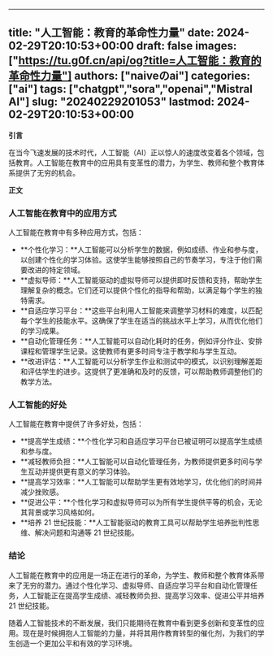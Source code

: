 
---
title: "人工智能：教育的革命性力量"
date: 2024-02-29T20:10:53+00:00
draft: false
images: ["https://tu.g0f.cn/api/og?title=人工智能：教育的革命性力量"]
authors: ["naiveのai"]
categories: ["ai"]
tags: ["chatgpt","sora","openai","Mistral AI"]
slug: "20240229201053"
lastmod: 2024-02-29T20:10:53+00:00
---
**引言**

在当今飞速发展的技术时代，人工智能（AI）正以惊人的速度改变着各个领域，包括教育。人工智能在教育中的应用具有变革性的潜力，为学生、教师和整个教育体系提供了无穷的机会。

**正文**

### 人工智能在教育中的应用方式

人工智能在教育中有多种应用方式，包括：

- **个性化学习：**人工智能可以分析学生的数据，例如成绩、作业和参与度，以创建个性化的学习体验。这使学生能够按照自己的节奏学习，专注于他们需要改进的特定领域。
- **虚拟导师：**人工智能驱动的虚拟导师可以提供即时反馈和支持，帮助学生理解复杂的概念。它们还可以提供个性化的指导和帮助，以满足每个学生的独特需求。
- **自适应学习平台：**这些平台利用人工智能来调整学习材料的难度，以匹配每个学生的技能水平。这确保了学生在适当的挑战水平上学习，从而优化他们的学习成果。
- **自动化管理任务：**人工智能可以自动化耗时的任务，例如评分作业、安排课程和管理学生记录。这使教师有更多时间专注于教学和与学生互动。
- **改进评估：**人工智能可以分析学生作业和测试中的模式，以识别理解差距和评估学生的进步。这提供了更准确和及时的反馈，可以帮助教师调整他们的教学方法。

### 人工智能的好处

人工智能在教育中提供了许多好处，包括：

- **提高学生成绩：**个性化学习和自适应学习平台已被证明可以提高学生成绩和参与度。
- **减轻教师负担：**人工智能可以自动化管理任务，为教师提供更多时间与学生互动并提供更有意义的学习体验。
- **提高学习效率：**人工智能可以帮助学生更有效地学习，优化他们的时间并减少挫败感。
- **促进公平：**个性化学习和虚拟导师可以为所有学生提供平等的机会，无论其背景或学习风格如何。
- **培养 21 世纪技能：**人工智能驱动的教育工具可以帮助学生培养批判性思维、解决问题和沟通等 21 世纪技能。

### 结论

人工智能在教育中的应用是一场正在进行的革命，为学生、教师和整个教育体系带来了无穷的潜力。通过个性化学习、虚拟导师、自适应学习平台和自动化管理任务，人工智能正在提高学生成绩、减轻教师负担、提高学习效率、促进公平并培养 21 世纪技能。

随着人工智能技术的不断发展，我们只能期待在教育中看到更多创新和变革性的应用。现在是时候拥抱人工智能的力量，并将其用作教育转型的催化剂，为我们的学生创造一个更加公平和有效的学习环境。